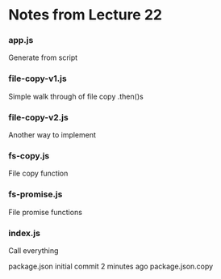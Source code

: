 # Notes from Lecture 22

### app.js
Generate from script

### file-copy-v1.js
Simple walk through of file copy .then()s

### file-copy-v2.js
Another way to implement

### fs-copy.js
File copy function

### fs-promise.js
File promise functions

### index.js
Call everything

package.json	initial commit	2 minutes ago
package.json.copy
